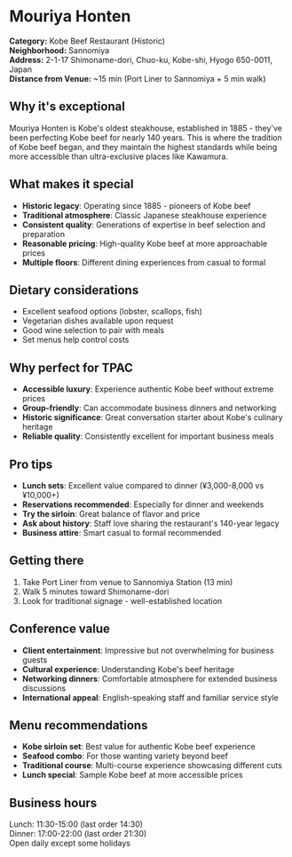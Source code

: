 # Mouriya Honten

**Category:** Kobe Beef Restaurant (Historic)  
**Neighborhood:** Sannomiya  
**Address:** 2-1-17 Shimoname-dori, Chuo-ku, Kobe-shi, Hyogo 650-0011, Japan  
**Distance from Venue:** ~15 min (Port Liner to Sannomiya + 5 min walk)  

## Why it's exceptional

Mouriya Honten is Kobe's oldest steakhouse, established in 1885 - they've been perfecting Kobe beef for nearly 140 years. This is where the tradition of Kobe beef began, and they maintain the highest standards while being more accessible than ultra-exclusive places like Kawamura.

## What makes it special

- **Historic legacy**: Operating since 1885 - pioneers of Kobe beef
- **Traditional atmosphere**: Classic Japanese steakhouse experience
- **Consistent quality**: Generations of expertise in beef selection and preparation
- **Reasonable pricing**: High-quality Kobe beef at more approachable prices
- **Multiple floors**: Different dining experiences from casual to formal

## Dietary considerations

- Excellent seafood options (lobster, scallops, fish)
- Vegetarian dishes available upon request
- Good wine selection to pair with meals
- Set menus help control costs

## Why perfect for TPAC

- **Accessible luxury**: Experience authentic Kobe beef without extreme prices
- **Group-friendly**: Can accommodate business dinners and networking
- **Historic significance**: Great conversation starter about Kobe's culinary heritage
- **Reliable quality**: Consistently excellent for important business meals

## Pro tips

- **Lunch sets**: Excellent value compared to dinner (¥3,000-8,000 vs ¥10,000+)
- **Reservations recommended**: Especially for dinner and weekends
- **Try the sirloin**: Great balance of flavor and price
- **Ask about history**: Staff love sharing the restaurant's 140-year legacy
- **Business attire**: Smart casual to formal recommended

## Getting there

1. Take Port Liner from venue to Sannomiya Station (13 min)
2. Walk 5 minutes toward Shimoname-dori
3. Look for traditional signage - well-established location

## Conference value

- **Client entertainment**: Impressive but not overwhelming for business guests
- **Cultural experience**: Understanding Kobe's beef heritage
- **Networking dinners**: Comfortable atmosphere for extended business discussions
- **International appeal**: English-speaking staff and familiar service style

## Menu recommendations

- **Kobe sirloin set**: Best value for authentic Kobe beef experience
- **Seafood combo**: For those wanting variety beyond beef
- **Traditional course**: Multi-course experience showcasing different cuts
- **Lunch special**: Sample Kobe beef at more accessible prices

## Business hours

Lunch: 11:30-15:00 (last order 14:30)  
Dinner: 17:00-22:00 (last order 21:30)  
Open daily except some holidays